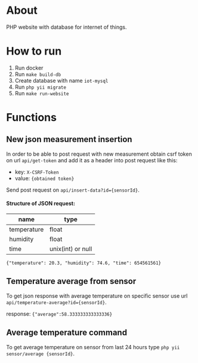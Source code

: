 # About

PHP website with database for internet of things.

# How to run

1. Run docker
2. Run `make build-db`
3. Create database with name `iot-mysql`
4. Run `php yii migrate`
5. Run `make run-website`

# Functions

## New json measurement insertion

In order to be able to post request with new measurement obtain csrf token on url `api/get-token` and add it as a header into post request like this:

- key: `X-CSRF-Token`
- value: `{obtained token}`

Send post request on `api/insert-data?id={sensorId}`.

#### Structure of JSON request:

| name        | type              |
| ----------- | ----------------- |
| temperature | float             |
| humidity    | float             |
| time        | unix(int) or null |

`{"temperature": 20.3, "humidity": 74.6, "time": 654561561}`

## Temperature average from sensor

To get json response with average temperature on specific sensor use url `api/temperature-average?id={sensorId}`.

response: `{"average":58.333333333333336}`

## Average temperature command

To get average temperature on sensor from last 24 hours type `php yii sensor/average {sensorId}`.
